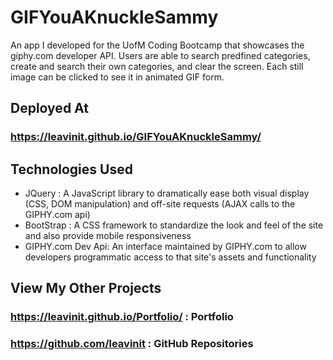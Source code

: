 # GIFYouAKnuckleSammy
An app I developed for the UofM Coding Bootcamp that showcases the giphy.com developer API.  Users are able to search predfined categories, create and search their own categories, and clear the screen.  Each still image can be clicked to see it in animated GIF form.

## Deployed At
### https://leavinit.github.io/GIFYouAKnuckleSammy/

## Technologies Used
- JQuery : A JavaScript library to dramatically ease both visual display (CSS, DOM manipulation) and off-site requests (AJAX calls to the GIPHY.com api)
- BootStrap : A CSS framework to standardize the look and feel of the site and also provide mobile responsiveness
- GIPHY.com Dev Api:  An interface maintained by GIPHY.com to allow developers programmatic access to that site's assets and functionality

## View My Other Projects
### https://leavinit.github.io/Portfolio/  : Portfolio
### https://github.com/leavinit : GitHub Repositories
